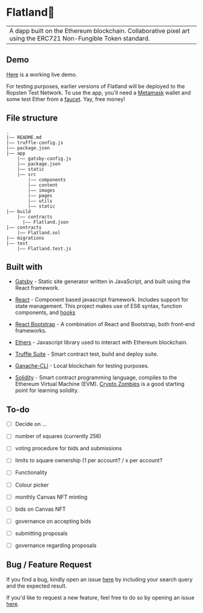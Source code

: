 # Flatland🎨

<table>
<tr>
<td>
  A dapp built on the Ethereum blockchain. Collaborative pixel art using the ERC721 Non-Fungible Token standard.
</td>
</tr>
</table>

## Demo

[Here](https://flatland.gq) is a working live demo.

For testing purposes, earlier versions of Flatland will be deployed to the Ropsten Test Network. To use the app, you'll need a [Metamask](https://metamask.io/) wallet and some test Ether from a [faucet](https://faucet.ropsten.be/). Yay, free money!

## File structure

```
.
|–– README.md
|–– truffle-config.js
|–– package.json
|–– app
    |–– gatsby-config.js
    |–– package.json
    |–– static
    |–– src
        |–– components
        |–– content
        |–– images
        |–– pages
        |–– utils
        |–– static
|–– build
    |–– contracts
      |–– Flatland.json
|–– contracts
    |–– Flatland.sol
|–– migrations
|–– test
    |–– Flatland.test.js
```

## Built with

- [Gatsby](https://www.gatsbyjs.com/) - Static site generator written in JavaScript, and built using the React framework.

- [React](https://reactjs.org/) - Component based javascript framework. Includes support for state management. This project makes use of ES6 syntax, function components, and [hooks](https://reactjs.org/docs/hooks-overview.html)

- [React Bootstrap](https://react-bootstrap.github.io/) - A combination of React and Bootstrap, both front-end frameworks.

- [Ethers](https://docs.ethers.io/v5/) - Javascript library used to interact with Ethereum blockchain.

- [Truffle Suite](https://www.trufflesuite.com/) - Smart contract test, build and deploy suite. 

- [Ganache-CLI](https://www.trufflesuite.com/docs/ganache/overview) - Local blockchain for testing purposes.

- [Solidity](https://docs.soliditylang.org/en/v0.8.2/) - Smart contract programming language, compiles to the Ethereum Virtual Machine (EVM). [Crypto Zombies](https://cryptozombies.io/) is a good starting point for learning solidity.

## To-do

- [ ]  Decide on ...
  
  - [ ]  number of squares (currently 256)
  
  - [ ]  voting procedure for bids and submissions
  
  - [ ]  limits to square ownership (1 per account? / x per account?

- [ ]  Functionality 
  
  - [ ] Colour picker
  
  - [ ]  monthly Canvas NFT minting
  
  - [ ]  bids on Canvas NFT
  
  - [ ]   governance on accepting bids
  
  - [ ]  submitting proposals
  
  - [ ]  governance regarding proposals

## Bug / Feature Request

If you find a bug, kindly open an issue [here](https://github.com/emilioziniades/flatland/issues/new) by including your search query and the expected result.

If you'd like to request a new feature, feel free to do so by opening an issue [here](https://github.com/emilioziniades/flatland/issues/new). 